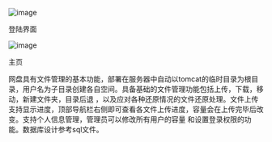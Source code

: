 
![image](https://github.com/yinset/CatCloudDisk/assets/80797110/611080e6-d8a2-4848-930e-ab047b812c95)

登陆界面

![image](https://github.com/yinset/CatCloudDisk/assets/80797110/7d0c954b-f660-4674-a223-b7a94a153a24)

主页

网盘具有文件管理的基本功能，部署在服务器中自动以tomcat的临时目录为根目录，用户名为子目录创建各自空间。具备基础的文件管理功能包括上传，下载，移动，新建文件夹，目录后退
，以及应对各种还原情况的文件还原处理。文件上传支持显示进度，顶部导航栏右侧即可查看各文件上传进度，容量会在上传完毕后改变。支持个人信息管理，管理员可以修改所有用户的容量
和设置登录权限的功能。数据库设计参考sql文件。
